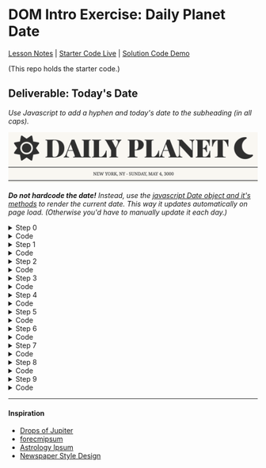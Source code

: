 # DOM Intro Exercise: Daily Planet Date

[Lesson Notes](https://git.generalassemb.ly/SEI-Standard-Curriculum/SEIR-Course-Materials/blob/main/Unit_1/04-dom/4.1-dom-intro.md) | [Starter Code Live]( https://pages.git.generalassemb.ly/taylor-darneille/dom-intro-exercise/) | [Solution Code Demo](https://pages.git.generalassemb.ly/taylor-darneille/dom-intro-solution/)

(This repo holds the starter code.)

## Deliverable: Today's Date

_Use Javascript to add a hyphen and today's date to the subheading (in all caps)._

![NEW YORK, NY - SUNDAY, MAY 4, 3000](example.png)

_**Do not hardcode the date!** Instead, use the [javascript Date object and it's methods](https://www.w3schools.com/jsref/jsref_obj_date.asp) to render the current date. This way it updates automatically on page load. (Otherwise you'd have to manually update it each day.)_

<details>
    <summary>Step 0</summary>
    If you haven't noticed yet - the javascript isn't linked to the html yet! Throw a <code>script</code> tag at the bottom of the body or use the <code>defer</code> attribute and put it in the <code>head</code>. Make sure it goes below the font awesome <code>script</code> tag that is already present in the <code>head</code>.
</details>
<details>
    <summary>Code</summary>
    <code>    
        <script src="script.js" defer></script>
    </code>
</details>
<details><summary>Step 1</summary>
    Get today's date and store it in a variable
</details>
<details><summary>Code</summary>
    <code>const d = new Date()</code>
</details>
<details><summary>Step 2</summary>
    Use the [getMonth()](https://www.w3schools.com/jsref/jsref_getmonth.asp) method on the date to get a number for the month.
</details>
<details><summary>Code</summary>
    <code>const monthIndex = d.getMonth()</code>
</details>
<details><summary>Step 3</summary>
    Create an array of all 12 months in order, starting with January. Use the <code>monthIndex</code> to pull the name of the current month from this array and store it in a variable.
</details>
<details><summary>Code</summary>
    <code>
        const months = ["January","February","March","April","May","June","July","August","September","October","November","December"]
        const month = months[monthIndex]
    </code>
</details>
<details><summary>Step 4</summary>
    Repeat steps 2 & 3 using <code>getDay()</code> to acquire the day of the week.
</details>
<details><summary>Code</summary>
    <code>
        const days = ["Sunday","Monday","Tuesday","Wednesday","Thursday","Friday","Saturday"]
        const day = days[d.getDay()]
    </code>
</details>
<details><summary>Step 5</summary>
    Use<code>getDate()</code> to acquire the date number.
</details>
<details><summary>Code</summary>
    <code>const date = d.getDate()</code>
</details>
<details><summary>Step 6</summary>
    Use<code>getFullYear()</code> to acquire the year number.
</details>
<details><summary>Code</summary>
    <code>const year = d.getFullYear()</code>
</details>
<details><summary>Step 7</summary>
    Use string interpolation or concatenation to build the string you want to add to the subheading. Don't forget the hyphen, spaces, and commas!
</details>
<details><summary>Code</summary>
    <code>
        const dString = ` - ${day}, ${month} ${date}, ${year}`
    </code>
</details>
<details><summary>Step 8</summary>
    Select the DOM element that holds the subheading and store it in a variable.
</details>
<details><summary>Code</summary>
    <code>
        const section = document.querySelector(".subhead")
    </code>
</details>
<details><summary>Step 9</summary>
    Use string concatenation to add your date string to the current <code>innerText</code> of the subheading. Make it uppercase!
</details>
<details><summary>Code</summary>
    <code>
        section.innerText = section.innerText+dString.toUpperCase()
    </code>
</details>

---
#### Inspiration
* [Drops of Jupiter](https://youtu.be/7Xf-Lesrkuc)
* [forecmipsum](https://forcemipsum.com/)
* [Astrology Ipsum](https://iyanna-buffaloe.github.io/astrology-ipsum/)
* [Newspaper Style Design](https://codepen.io/silkine/pen/QWBxVX)